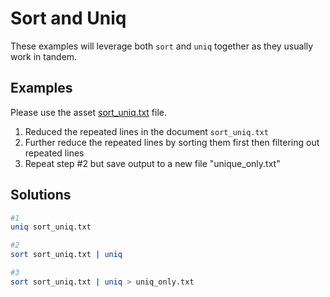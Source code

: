 # Sort and Uniq

These examples will leverage both ```sort``` and ```uniq``` together as they usually work in tandem.

## Examples

Please use the asset [sort_uniq.txt](../../../assets/sort_uniq.txt) file.

1. Reduced the repeated lines in the document ```sort_uniq.txt```
2. Further reduce the repeated lines by sorting them first then filtering out repeated lines
3. Repeat step #2 but save output to a new file "unique_only.txt"


## Solutions
```bash
#1
uniq sort_uniq.txt

#2
sort sort_uniq.txt | uniq

#3
sort sort_uniq.txt | uniq > uniq_only.txt
```